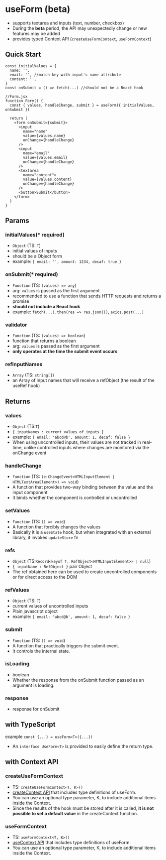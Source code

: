 # useForm (beta)

- supports textarea and inputs (text, number, checkbox)
- During the **beta** period, the API may unexpectedly change or new features may be added
- provides typed Context API (`createUseFormContext`, `useFormContext`)

## Quick Start

```
const initialValues = {
  name: '',
  email: '', //match key with input's name attribute
  content: '',
}
const onSubmit = () => fetch(...) //should not be a React hook

//Form.jsx
function Form() {
  const { values, handleChange, submit } = useForm({ initialValues, onSubmit })

  return (
    <form onSubmit={submit}>
      <input
        name="name"
        value={values.name}
        onChange={handleChange}
      />
      <input
        name="email"
        value={values.email}
        onChange={handleChange}
      />
      <textarea
        name="content">
        value={values.content}
        onChange={handleChange}
      />
      <button>Submit</button>
    </form>
  )
}

```

## Params

### initialValues(\* required)

- `Object` (TS: `T`)
- initial values of inputs
- should be a Object form
- example: `{ email: '', amount: 1234, decaf: true }`

### onSubmit(\* required)

- `Function` (TS: `(values) => any`)
- arg: `values` is passed as the first argument
- recommended to use a function that sends HTTP requests and returns a promise
- **should not include a React hook**
- example: `fetch(...).then(res => res.json())`, `axios.post(...)`

### validator

- `Function` (TS: `(values) => boolean`)
- function that returns a boolean
- arg: `values` is passed as the first argument
- **only operates at the time the submit event occurs**

### refInputNames

- `Array` (TS: `string[]`)
- an Array of input names that will receive a refObject (the result of the useRef hook)

## Returns

### values

- `Object` (TS:`T`)
- `{ inputNames : current values of inputs }`
- example: `{ email: 'abcd@b', amount: 1, decaf: false }`
- When using uncontrolled inputs, their values are not tracked in real-time, unlike controlled inputs where changes are monitored via the onChange event

### handleChange

- `Function` (TS: `(e:ChangeEvent<HTMLInputElement | HTMLTextAreaElement>) => void`)
- A function that provides two-way binding between the value and the input component
- It binds whether the component is controlled or uncontrolled

### setValues

- `Function` (TS: `() => void`)
- A function that forcibly changes the values
- Basically it is a `useState` hook, but when integrated with an external library, it invokes `updateStore` fn

### refs

- `Object` (TS:`Record<keyof T, RefObject<HTMLInputElement>> | null`)
- `{ inputName : RefObject }` pair Object
- The ref obtained here can be used to create uncontrolled components or for direct access to the DOM

### refValues

- `Object` (TS: `T`)
- current values of uncontrolled inputs
- Plain javascript object
- example: `{ email: 'abcd@b', amount: 1, decaf: false }`

### submit

- `Function` (TS: `() => void`)
- A function that practically triggers the submit event.
- It controls the internal state.

### isLoading

- boolean
- Whether the response from the onSubmit function passed as an argument is loading.

### response

- response for onSubmit

## with TypeScript

example
`const {...} = useForm<T>({...})`

- An `interface UseForm<T>` is provided to easily define the return type.

## with Context API

### createUseFormContext

- TS: `createUseFormContext<T, K>()`
- [createContext API](https://react.dev/reference/react/createContext#createcontext) that includes type definitions of useForm<T>.
- You can use an optional type parameter, K, to include additional items inside the Context.
- Since the results of the hook must be stored after it is called, **it is not possible to set a default value** in the createContext function.

### useFormContext

- TS: `useFormContext<T, K>()`
- [useContext API](https://react.dev/reference/react/useContext#usecontext) that includes type definitions of useForm.
- You can use an optional type parameter, K, to include additional items inside the Context.

